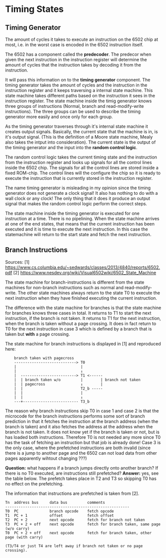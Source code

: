 # Timing States

## Timing Generator

The amount of cycles it takes to execute an instruction on the 6502 chip at most, i.e. in
the worst case is encoded in the 6502 instruction itself.

The 6502 has a component called the **predecoder**. The predecor when given the next instruction 
in the instruction register will determine the amount of cycles that the instruction takes by
decoding it from the instruction.

It will pass this information on to the **timing generator** component. The timing generator takes
the amount of cycles and the instruction in the instruction register and it keeps traversing
a internal state machine. This state machine takes different paths based on the instruction
it sees in the instruction register. The state machine inside the timig generator knows three
groups of instructions (Normal, branch and read-modify-write instructions). The three groups
can be used to describe the timing generator more easily and once only for each group.

As the timing generator traverses through it's internal state machine it creates output signals.
Basically, the current state that the machine is in, is it's output signal. (This is the
definition of a Moore state machine, Mealy also takes the intput into consideration). The current
state is the output of the timing generator and the input into the **random control logic**.

The random control logic takes the current timing state and the instruction from the instruction
register and looks up signals for all the control lines inside the 6502 chip. The signals for
all the control lines are stored inside a fixed ROM-chip. The control lines will the configure
the chip so it is ready to execute the instruction that is currently stored in the instruction
register.

The name timing generator is misleading in my opinion since the timing generator does not 
generate a clock signal! It also has nothing to do with a wall clock or any clock! The only
thing that it does it produce an output signal that makes the random control logic perform
the correct steps.

The state machine inside the timing generator is executed for one instruction at a time. There
is no pipelining. When the state machine arrives at one of the end states, that means that
the current instruction has been executed and it is time to execute the next instruction.
In this case the statemachine will return to the start state and fetch the next instruction.

## Branch Instructions

Sources:
[1] https://www.cs.columbia.edu/~sedwards/classes/2013/4840/reports/6502.pdf
[2] https://www.nesdev.org/wiki/Visual6502wiki/6502_State_Machine

The state machine for branch-instructions is different from the state machines for non-branch instructions
such as normal and read-modify-write. The other state machines always return to the state T0 to execute the 
next instruction when they have finished executing the current instruction.

The difference with the state machine for branches is that the state machine for branches knows three 
cases in total. It returns to T1 to start the next instruction, if the branch is not taken. It returns to
T1 for the next instruction, when the branch is taken without a page crossing. It does in fact return
to T0 for the next instruction in case 3 which is defined by a branch that is taken but **with** a page 
crossing.

The state machine for branch instructions is displayed in [1] and reproduced here:

```
    branch taken with pagecross
    ----------------------------> T0
    |                             |
    |                             ↓
    |  -------------------------> T1 <------
    |  | branch taken w/o         |        | branch not taken
    |  | pagecross                ↓        |
    |  |                          T2_b -----
    |  |                          |
    |  |                          ↓
    ---+------------------------- T3_b                    
```

The reason why branch instructions skip T0 in case 1 and case 2 is that the microcode for the branch
instructions performs some sort of branch prediction in that it fetches the instruction at the branch
address (when the branch is taken) and it also fetches the address at the address when the branch 
is not taken. It does not know yet if the branch is taken or not, but is has loaded both instructions.
Therefore T0 is not needed any more since T0 has the task of fetching an instruction but that job is 
already done! Case 3 is the only case, where the prefetched instructions are both invalid (since there
is a jump to another page and the 6502 can not load data from other pages apparently wihtout changing ???)

**Question:** what happens if a branch jumps directly onto another branch? If there is no T0 executed, are
instructions still prefetched?
**Answer:** yes, see the table below. The prefetch takes place in T2 and T3 so skipping T0 has no effect
on the prefetching.

The information that instructions are prefetched is taken from [2].

```
Tn  address bus     data bus         comments
--------------------------------------------------------
T0  PC              branch opcode    fetch opcode
T1  PC + 1          offset           fetch offset
T2  PC + 2          next opcode      fetch for branch not taken
T3  PC + 2 + off    next opcode      fetch for branch taken, same page (w/o carry)
T0  PC + 2 + off    next opcode      fetch for branch taken, other page (with carry)

(T3/T4 or just T4 are left away if branch not taken or no page crossing).
```